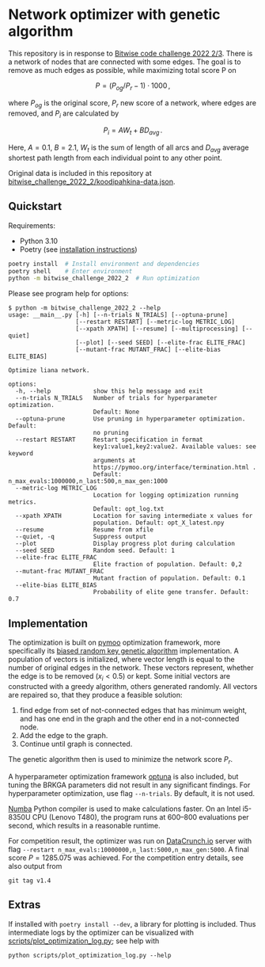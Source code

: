 # Network optimizer with genetic algorithm

This repository is in response to [Bitwise code challenge 2022 2/3](https://bitwise.fi/koodipahkina/).
There is a network of nodes that are connected with some edges.
The goal is to remove as much edges as possible, while maximizing total score P on

$$ P = (P_{og} / P_r - 1) \cdot 1000 \,,$$

where $P_{og}$ is the original score, $P_r$ new score of a network, where edges are removed, and $P_i$ are calculated by

$$ P_i = A W_t + B D_{avg} \, . $$

Here, $A=0.1$, $B=2.1$, $W_t$ is the sum of length of all arcs and $D_{avg}$ average shortest path length from each individual point to any other point.

Original data is included in this repository at [bitwise_challenge_2022_2/koodipahkina-data.json](bitwise_challenge_2022_2/koodipahkina-data.json).


## Quickstart

Requirements:
- Python 3.10
- Poetry (see [installation instructions][poetry-install])


```sh
poetry install  # Install environment and dependencies
poetry shell    # Enter environment
python -m bitwise_challenge_2022_2  # Run optimization
```

Please see program help for options:

```
$ python -m bitwise_challenge_2022_2 --help
usage: __main__.py [-h] [--n-trials N_TRIALS] [--optuna-prune]
                   [--restart RESTART] [--metric-log METRIC_LOG]
                   [--xpath XPATH] [--resume] [--multiprocessing] [--quiet]
                   [--plot] [--seed SEED] [--elite-frac ELITE_FRAC]
                   [--mutant-frac MUTANT_FRAC] [--elite-bias ELITE_BIAS]

Optimize liana network.

options:
  -h, --help            show this help message and exit
  --n-trials N_TRIALS   Number of trials for hyperparameter optimization.
                        Default: None
  --optuna-prune        Use pruning in hyperparameter optimization. Default:
                        no pruning
  --restart RESTART     Restart specification in format
                        key1:value1,key2:value2. Available values: see keyword
                        arguments at
                        https://pymoo.org/interface/termination.html .
                        Default: n_max_evals:1000000,n_last:500,n_max_gen:1000
  --metric-log METRIC_LOG
                        Location for logging optimization running metrics.
                        Default: opt_log.txt
  --xpath XPATH         Location for saving intermediate x values for
                        population. Default: opt_X_latest.npy
  --resume              Resume from xfile
  --quiet, -q           Suppress output
  --plot                Display progress plot during calculation
  --seed SEED           Random seed. Default: 1
  --elite-frac ELITE_FRAC
                        Elite fraction of population. Default: 0,2
  --mutant-frac MUTANT_FRAC
                        Mutant fraction of population. Default: 0.1
  --elite-bias ELITE_BIAS
                        Probability of elite gene transfer. Default: 0.7
```


## Implementation

The optimization is built on [pymoo] optimization framework, more specifically its [biased random key genetic algorithm][pymoo-brkga] implementation.
A population of vectors is initialized, where vector length is equal to the number of original edges in the network.
These vectors represent, whether the edge is to be removed ($x_i < 0.5$) or kept.
Some initial vectors are constructed with a greedy algorithm, others generated randomly.
All vectors are repaired so, that they produce a feasible solution:

1. find edge from set of not-connected edges that has minimum weight, and has one end in the graph and the other end in a not-connected node.
2. Add the edge to the graph.
3. Continue until graph is connected.

The genetic algorithm then is used to minimize the network score $P_r$.

A hyperparameter optimization framework [optuna] is also included, but tuning
the BRKGA parameters did not result in any significant findings.
For hyperparameter optimization, use flag `--n-trials`.
By default, it is not used.

[Numba][numba] Python compiler is used to make calculations faster.
On an Intel i5-8350U CPU (Lenovo T480), the program runs at 600&ndash;800 evaluations per second, which results in a reasonable runtime.

For competition result, the optimizer was run on [DataCrunch.io][datacrunch.io] server with flag `--restart n_max_evals:10000000,n_last:5000,n_max_gen:5000`.
A final score $P=1285.075$ was achieved.
For the competition entry details, see also output from

    git tag v1.4


## Extras

If installed with `poetry install --dev`, a library for plotting is included.
Thus intermediate logs by the optimizer can be visualized with [scripts/plot_optimization_log.py](scripts/plot_optimization_log.py); see help with

    python scripts/plot_optimization_log.py --help


[datacrunch.io]: https://datacrunch.io/
[numba]: https://numba.pydata.org/
[optuna]: https://optuna.org/
[poetry-install]: https://python-poetry.org/docs/#installation
[pymoo]: https://pymoo.org/
[pymoo-brkga]: https://pymoo.org/algorithms/soo/brkga.html
